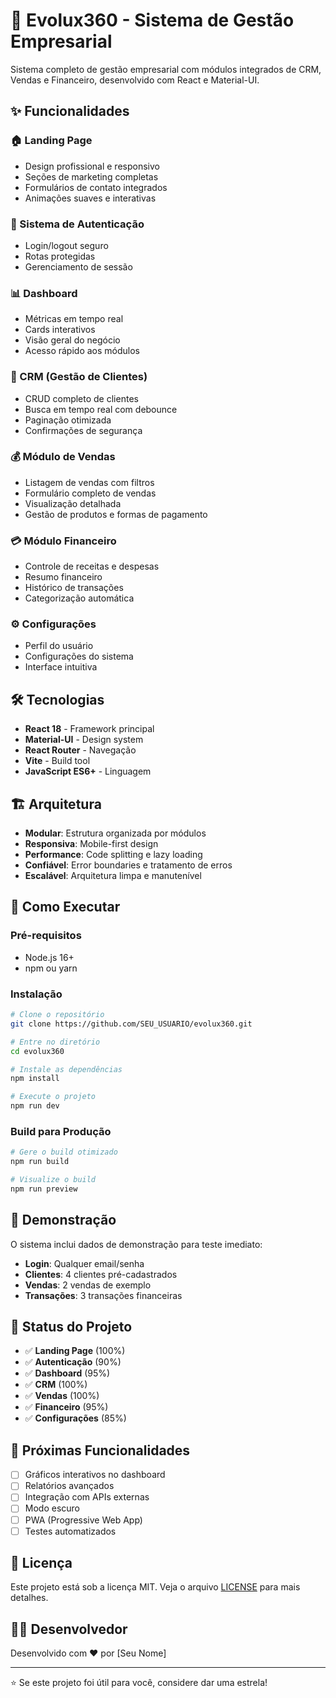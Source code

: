 # 🚀 Evolux360 - Sistema de Gestão Empresarial

Sistema completo de gestão empresarial com módulos integrados de CRM, Vendas e Financeiro, desenvolvido com React e Material-UI.

## ✨ Funcionalidades

### 🏠 Landing Page
- Design profissional e responsivo
- Seções de marketing completas
- Formulários de contato integrados
- Animações suaves e interativas

### 🔐 Sistema de Autenticação
- Login/logout seguro
- Rotas protegidas
- Gerenciamento de sessão

### 📊 Dashboard
- Métricas em tempo real
- Cards interativos
- Visão geral do negócio
- Acesso rápido aos módulos

### 👥 CRM (Gestão de Clientes)
- CRUD completo de clientes
- Busca em tempo real com debounce
- Paginação otimizada
- Confirmações de segurança

### 💰 Módulo de Vendas
- Listagem de vendas com filtros
- Formulário completo de vendas
- Visualização detalhada
- Gestão de produtos e formas de pagamento

### 💳 Módulo Financeiro
- Controle de receitas e despesas
- Resumo financeiro
- Histórico de transações
- Categorização automática

### ⚙️ Configurações
- Perfil do usuário
- Configurações do sistema
- Interface intuitiva

## 🛠️ Tecnologias

- **React 18** - Framework principal
- **Material-UI** - Design system
- **React Router** - Navegação
- **Vite** - Build tool
- **JavaScript ES6+** - Linguagem

## 🏗️ Arquitetura

- **Modular**: Estrutura organizada por módulos
- **Responsiva**: Mobile-first design
- **Performance**: Code splitting e lazy loading
- **Confiável**: Error boundaries e tratamento de erros
- **Escalável**: Arquitetura limpa e manutenível

## 🚀 Como Executar

### Pré-requisitos
- Node.js 16+ 
- npm ou yarn

### Instalação
```bash
# Clone o repositório
git clone https://github.com/SEU_USUARIO/evolux360.git

# Entre no diretório
cd evolux360

# Instale as dependências
npm install

# Execute o projeto
npm run dev
```

### Build para Produção
```bash
# Gere o build otimizado
npm run build

# Visualize o build
npm run preview
```

## 📱 Demonstração

O sistema inclui dados de demonstração para teste imediato:
- **Login**: Qualquer email/senha
- **Clientes**: 4 clientes pré-cadastrados
- **Vendas**: 2 vendas de exemplo
- **Transações**: 3 transações financeiras

## 🎯 Status do Projeto

- ✅ **Landing Page** (100%)
- ✅ **Autenticação** (90%)
- ✅ **Dashboard** (95%)
- ✅ **CRM** (100%)
- ✅ **Vendas** (100%)
- ✅ **Financeiro** (95%)
- ✅ **Configurações** (85%)

## 🔮 Próximas Funcionalidades

- [ ] Gráficos interativos no dashboard
- [ ] Relatórios avançados
- [ ] Integração com APIs externas
- [ ] Modo escuro
- [ ] PWA (Progressive Web App)
- [ ] Testes automatizados

## 📄 Licença

Este projeto está sob a licença MIT. Veja o arquivo [LICENSE](LICENSE) para mais detalhes.

## 👨‍💻 Desenvolvedor

Desenvolvido com ❤️ por [Seu Nome]

---

⭐ Se este projeto foi útil para você, considere dar uma estrela!
